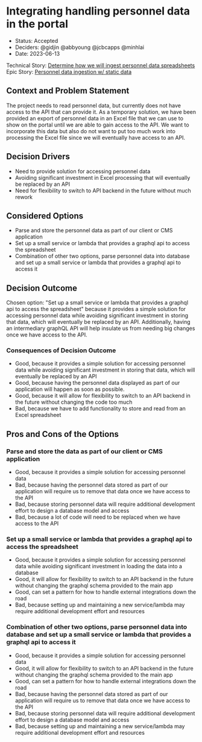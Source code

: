# Integrating handling personnel data in the portal

- Status: Accepted
- Deciders: @gidjin @abbyoung @jcbcapps @minhlai
- Date: 2023-06-13

Technical Story: [Determine how we will ingest personnel data spreadsheets](https://app.shortcut.com/orbit-truss/story/2051/determine-how-we-will-ingest-personnel-data-spreadsheets-in-order-to-display-data-on-the-portal)
Epic Story: [Personnel data ingestion w/ static data](https://app.shortcut.com/orbit-truss/epic/2068)

## Context and Problem Statement

The project needs to read personnel data, but currently does not have access to the API that can provide it. As a temporary solution, we have been provided an export of personnel data in an Excel file that we can use to show on the portal until we are able to gain access to the API. We want to incorporate this data but also do not want to put too much work into processing the Excel file since we will eventually have access to an API.

## Decision Drivers

- Need to provide solution for accessing personnel data
- Avoiding significant investment in Excel processing that will eventually be replaced by an API
- Need for flexibility to switch to API backend in the future without much rework

## Considered Options

- Parse and store the personnel data as part of our client or CMS application
- Set up a small service or lambda that provides a graphql api to access the spreadsheet
- Combination of other two options, parse personnel data into database and set up a small service or lambda that provides a graphql api to access it

## Decision Outcome

Chosen option: "Set up a small service or lambda that provides a graphql api to access the spreadsheet" because it provides a simple solution for accessing personnel data while avoiding significant investment in storing that data, which will eventually be replaced by an API. Additionally, having an intermediary graphQL API will help insulate us from needing big changes once we have access to the API.

### Consequences of Decision Outcome

- Good, because it provides a simple solution for accessing personnel data while avoiding significant investment in storing that data, which will eventually be replaced by an API
- Good, because having the personnel data displayed as part of our application will happen as soon as possible.
- Good, because it will allow for flexibility to switch to an API backend in the future without changing the code too much
- Bad, because we have to add functionality to store and read from an Excel spreadsheet

## Pros and Cons of the Options

### Parse and store the data as part of our client or CMS application

- Good, because it provides a simple solution for accessing personnel data
- Bad, because having the personnel data stored as part of our application will require us to remove that data once we have access to the API
- Bad, because storing personnel data will require additional development effort to design a database model and access
- Bad, because a lot of code will need to be replaced when we have access to the API

### Set up a small service or lambda that provides a graphql api to access the spreadsheet

- Good, because it provides a simple solution for accessing personnel data while avoiding significant investment in loading the data into a database
- Good, it will allow for flexibility to switch to an API backend in the future without changing the graphql schema provided to the main app
- Good, can set a pattern for how to handle external integrations down the road
- Bad, because setting up and maintaining a new service/lambda may require additional development effort and resources

### Combination of other two options, parse personnel data into database and set up a small service or lambda that provides a graphql api to access it

- Good, because it provides a simple solution for accessing personnel data
- Good, it will allow for flexibility to switch to an API backend in the future without changing the graphql schema provided to the main app
- Good, can set a pattern for how to handle external integrations down the road
- Bad, because having the personnel data stored as part of our application will require us to remove that data once we have access to the API
- Bad, because storing personnel data will require additional development effort to design a database model and access
- Bad, because setting up and maintaining a new service/lambda may require additional development effort and resources
